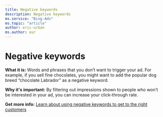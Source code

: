 ```yaml
---
title: Negative keywords
description: Negative keywords
ms.service: "Bing-Ads"
ms.topic: "article"
author: eric-urban
ms.author: eur
---
```


# Negative keywords

**What it is:**        Words and phrases that you don’t want to trigger your ad. For example, if you sell fine chocolates, you might want to add the popular dog breed “chocolate Labrador” as a negative keyword.

**Why it's important:**        By filtering out impressions shown to people who won’t be interested in your ad, you can increase your click-through rate.

**Get more info:**     [Learn about using negative keywords to get to the right customers](../hlp_BA_CONC_AboutNegativeKeywords.md)


